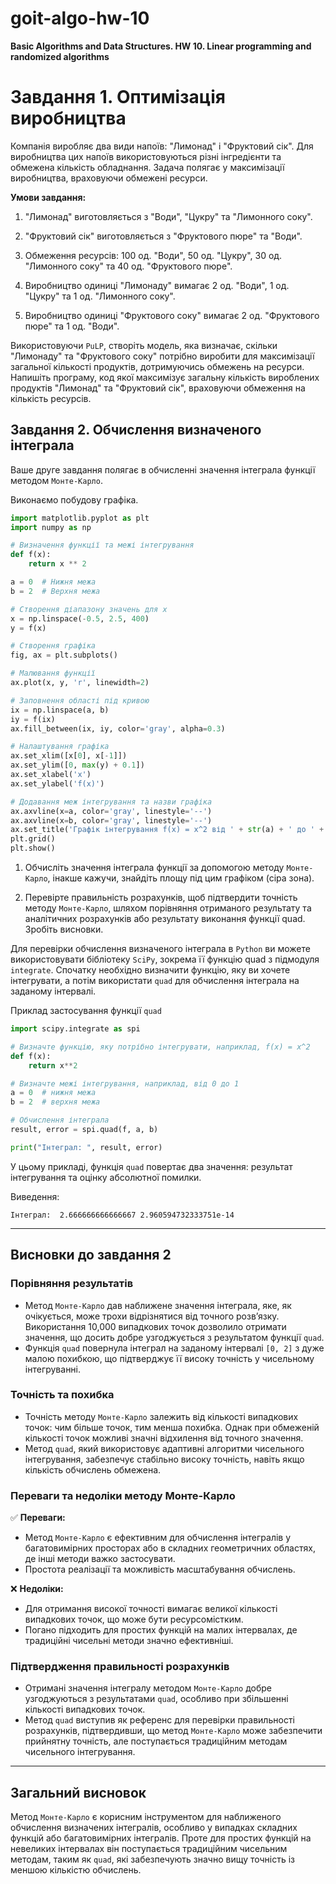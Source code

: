 # goit-algo-hw-10

**Basic Algorithms and Data Structures. HW 10. Linear programming and randomized algorithms**

# Завдання 1. Оптимізація виробництва

Компанія виробляє два види напоїв: "Лимонад" і "Фруктовий сік". Для виробництва цих напоїв використовуються різні інгредієнти та обмежена кількість обладнання. Задача полягає у максимізації виробництва, враховуючи обмежені ресурси.

**Умови завдання:**

1. "Лимонад" виготовляється з "Води", "Цукру" та "Лимонного соку".

2. "Фруктовий сік" виготовляється з "Фруктового пюре" та "Води".

3. Обмеження ресурсів: 100 од. "Води", 50 од. "Цукру", 30 од. "Лимонного соку" та 40 од. "Фруктового пюре".

4. Виробництво одиниці "Лимонаду" вимагає 2 од. "Води", 1 од. "Цукру" та 1 од. "Лимонного соку".

5. Виробництво одиниці "Фруктового соку" вимагає 2 од. "Фруктового пюре" та 1 од. "Води".

Використовуючи `PuLP`, створіть модель, яка визначає, скільки "Лимонаду" та "Фруктового соку" потрібно виробити для максимізації загальної кількості продуктів, дотримуючись обмежень на ресурси. Напишіть програму, код якої максимізує загальну кількість вироблених продуктів "Лимонад" та "Фруктовий сік", враховуючи обмеження на кількість ресурсів.

## Завдання 2. Обчислення визначеного інтеграла

Ваше друге завдання полягає в обчисленні значення інтеграла функції методом `Монте-Карло`.

Виконаємо побудову графіка.

```python
import matplotlib.pyplot as plt
import numpy as np

# Визначення функції та межі інтегрування
def f(x):
    return x ** 2

a = 0  # Нижня межа
b = 2  # Верхня межа

# Створення діапазону значень для x
x = np.linspace(-0.5, 2.5, 400)
y = f(x)

# Створення графіка
fig, ax = plt.subplots()

# Малювання функції
ax.plot(x, y, 'r', linewidth=2)

# Заповнення області під кривою
ix = np.linspace(a, b)
iy = f(ix)
ax.fill_between(ix, iy, color='gray', alpha=0.3)

# Налаштування графіка
ax.set_xlim([x[0], x[-1]])
ax.set_ylim([0, max(y) + 0.1])
ax.set_xlabel('x')
ax.set_ylabel('f(x)')

# Додавання меж інтегрування та назви графіка
ax.axvline(x=a, color='gray', linestyle='--')
ax.axvline(x=b, color='gray', linestyle='--')
ax.set_title('Графік інтегрування f(x) = x^2 від ' + str(a) + ' до ' + str(b))
plt.grid()
plt.show()
```

1. Обчисліть значення інтеграла функції за допомогою методу `Монте-Карло`, інакше кажучи, знайдіть площу під цим графіком (сіра зона).

2. Перевірте правильність розрахунків, щоб підтвердити точність методу `Монте-Карло`, шляхом порівняння отриманого результату та аналітичних розрахунків або результату виконання функції quad. Зробіть висновки.

Для перевірки обчислення визначеного інтеграла в `Python` ви можете використовувати бібліотеку `SciPy`, зокрема її функцію quad з підмодуля `integrate`. Спочатку необхідно визначити функцію, яку ви хочете інтегрувати, а потім використати `quad` для обчислення інтеграла на заданому інтервалі.

Приклад застосування функції `quad`

```python
import scipy.integrate as spi

# Визначте функцію, яку потрібно інтегрувати, наприклад, f(x) = x^2
def f(x):
    return x**2

# Визначте межі інтегрування, наприклад, від 0 до 1
a = 0  # нижня межа
b = 2  # верхня межа

# Обчислення інтеграла
result, error = spi.quad(f, a, b)

print("Інтеграл: ", result, error)
```

У цьому прикладі, функція `quad` повертає два значення: результат інтегрування та оцінку абсолютної помилки.

Виведення:

```
Інтеграл:  2.666666666666667 2.960594732333751e-14
```

---

## Висновки до завдання 2

### Порівняння результатів

- Метод `Монте-Карло` дав наближене значення інтеграла, яке, як очікується, може трохи відрізнятися від точного розв’язку. Використання 10,000 випадкових точок дозволило отримати значення, що досить добре узгоджується з результатом функції `quad`.
- Функція `quad` повернула інтеграл на заданому інтервалі `[0, 2]` з дуже малою похибкою, що підтверджує її високу точність у чисельному інтегруванні.

### Точність та похибка

- Точність методу `Монте-Карло` залежить від кількості випадкових точок: чим більше точок, тим менша похибка. Однак при обмеженій кількості точок можливі значні відхилення від точного значення.
- Метод `quad`, який використовує адаптивні алгоритми чисельного інтегрування, забезпечує стабільно високу точність, навіть якщо кількість обчислень обмежена.

### Переваги та недоліки методу Монте-Карло

✅ **Переваги:**

- Метод `Монте-Карло` є ефективним для обчислення інтегралів у багатовимірних просторах або в складних геометричних областях, де інші методи важко застосувати.
- Простота реалізації та можливість масштабування обчислень.

❌ **Недоліки:**

- Для отримання високої точності вимагає великої кількості випадкових точок, що може бути ресурсомістким.
- Погано підходить для простих функцій на малих інтервалах, де традиційні чисельні методи значно ефективніші.

### Підтвердження правильності розрахунків

- Отримані значення інтегралу методом `Монте-Карло` добре узгоджуються з результатами `quad`, особливо при збільшенні кількості випадкових точок.
- Метод `quad` виступив як референс для перевірки правильності розрахунків, підтвердивши, що метод `Монте-Карло` може забезпечити прийнятну точність, але поступається традиційним методам чисельного інтегрування.

---

## Загальний висновок

Метод `Монте-Карло` є корисним інструментом для наближеного обчислення визначених інтегралів, особливо у випадках складних функцій або багатовимірних інтегралів. Проте для простих функцій на невеликих інтервалах він поступається традиційним чисельним методам, таким як `quad`, які забезпечують значно вищу точність із меншою кількістю обчислень.
